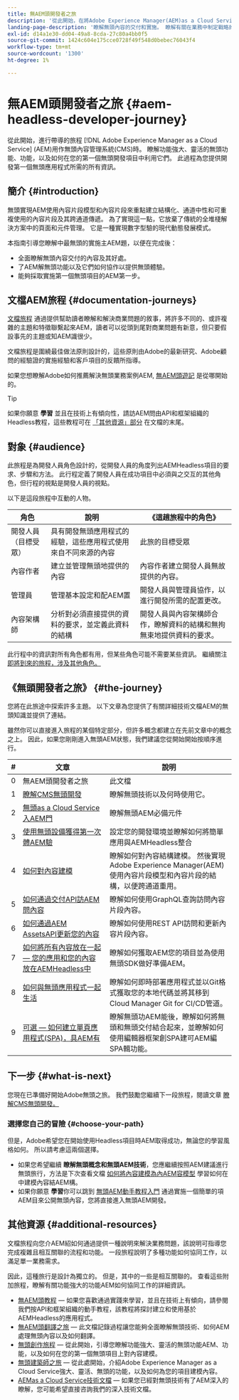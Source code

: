 ```yaml
---
title: 無AEM頭開發者之旅
description: '從此開始，在將Adobe Experience Manager(AEM)as a Cloud Service用作無頭內容管理系統(CMS)時，進行有指導的旅行。 瞭解功能強大、靈活的無頭功能、功能，以及如何在您的第一個無頭開發項目中利用它們。 此過程為您提供開發第一個無頭應用程式所需的所有資訊。 '
landing-page-description: '瞭解無頭內容的交付和實施。 瞭解有關在業務中制定戰略的更多資訊。 '
exl-id: d14a1e30-dd04-49a8-8cda-27c80a4bb0f5
source-git-commit: 1424c604e175cce0728f49f548d0bebec76043f4
workflow-type: tm+mt
source-wordcount: '1300'
ht-degree: 1%

---
```


# 無AEM頭開發者之旅 {#aem-headless-developer-journey}

從此開始，進行帶導的旅程 [!DNL Adobe Experience Manager as a Cloud Service] (AEM)用作無頭內容管理系統(CMS)時。 瞭解功能強大、靈活的無頭功能、功能，以及如何在您的第一個無頭開發項目中利用它們。 此過程為您提供開發第一個無頭應用程式所需的所有資訊。

## 簡介 {#introduction}

無頭實現AEM使用內容片段模型和內容片段來重點建立結構化、通道中性和可重複使用的內容片段及其跨通道傳遞。 為了實現這一點，它放棄了傳統的全堆棧解決方案中的頁面和元件管理。 它是一種實現數字型驗的現代動態發展模式。

本指南引導您瞭解中最無頭的實施主AEM題，以便在完成後：

* 全面瞭解無頭內容交付的內容及其好處。
* 了AEM解無頭功能以及它們如何協作以提供無頭體驗。
* 能夠採取實施第一個無頭項目的AEM第一步。

## 文檔AEM旅程 {#documentation-journeys}

[文檔旅程](/help/journey-documentation/documentation-journeys.md) 通過提供幫助讀者瞭解和解決商業問題的敘事，將許多不同的、或許複雜的主題和特徵聯繫起來AEM，讀者可以從頭到尾對商業問題有新意，但只要假設事先的主題或知AEM識很少。

文檔旅程是圍繞最佳做法原則設計的，這些原則由Adobe的最新研究、Adobe顧問的經驗證的實施經驗和客戶項目的反饋所指導。

如果您想瞭解Adobe如何推薦解決無頭業務案例AEM, [無AEM頭遊記](/help/journey-documentation/documentation-journeys.md) 是從哪開始的。

>[!TIP]
>
> 如果你願意 **學習** 並且在技術上有傾向性，請訪AEM問由API和框架組織的Headless教程，這些教程可在 [「其他資源」部分](#additional-resources) 在文檔的末尾。

## 對象 {#audience}

此旅程是為開發人員角色設計的，從開發人員的角度列出AEMHeadless項目的要求、步驟和方法。 此行程定義了開發人員在成功項目中必須與之交互的其他角色，但行程的視點是開發人員的視點。

以下是這段旅程中互動的人物。

| 角色 | 說明 | 《這趟旅程中的角色》 |
|---|---|---|
| 開發人員（目標受眾） | 具有開發無頭應用程式的經驗，這些應用程式使用來自不同來源的內容 | 此旅的目標受眾 |
| 內容作者 | 建立並管理無頭地提供的內容 | 內容作者建立開發人員無故提供的內容。 |
| 管理員 | 管理基本設定和配AEM置 | 開發人員與管理員協作，以進行開發所需的配置更改。 |
| 內容架構師 | 分析對必須直接提供的資料的要求，並定義此資料的結構 | 開發人員與內容架構師合作，瞭解資料的結構和無拘無束地提供資料的要求。 |

此行程中的資訊對所有角色都有用，但某些角色可能不需要某些資訊。 繼續關注 [即將到來的旅程，涉及其他角色。](/help/journey-documentation/documentation-journeys.md#journeys)

## 《無頭開發者之旅》 {#the-journey}

您將在此旅途中探索許多主題。 以下文章為您提供了有關詳細技術文檔AEM的無頭知識並提供了連結。

雖然你可以直接進入旅程的某個特定部分，但許多概念都建立在先前文章中的概念之上。 因此，如果您剛剛進入無頭AEM狀態，我們建議您從開始開始按順序進行。

| # | 文章 | 說明 |
|---|---|---|
| 0 | 無AEM頭開發者之旅 | 此文檔 |
| 1 | [瞭解CMS無頭開發](learn-about.md) | 瞭解無頭技術以及何時使用它。 |
| 2 | [無頭as a Cloud Service入AEM門](getting-started.md) | 瞭解無頭AEM必備元件 |
| 3 | [使用無頭設備獲得第一次體AEM驗](path-to-first-experience.md) | 設定您的開發環境並瞭解如何將簡單應用與AEMHeadless整合 |
| 4 | [如何對內容建模](model-your-content.md) | 瞭解如何對內容結構建模。 然後實現Adobe Experience Manager(AEM)使用內容片段模型和內容片段的結構，以便跨通道重用。 |
| 5 | [如何通過交付API訪AEM問內容](access-your-content.md) | 瞭解如何使用GraphQL查詢訪問內容片段內容。 |
| 6 | [如何通過AEM AssetsAPI更新您的內容](update-your-content.md) | 瞭解如何使用REST API訪問和更新內容片段內容。 |
| 7 | [如何將所有內容放在一起 — 您的應用和您的內容放在AEMHeadless中](put-it-all-together.md) | 瞭解如何獲取AEM您的項目並為使用無頭SDK做好準備AEM。 |
| 8 | [如何與無頭應用程式一起生活](go-live.md) | 瞭解如何即時部署應用程式並以Git格式獲取您的本地代碼並將其移到Cloud Manager Git for CI/CD管道。 |
| 9 | [可選 — 如何建立單頁應用程式(SPA)，具AEM有](create-spa.md) | 瞭解無頭功AEM能後，瞭解如何將無頭和無頭交付結合起來，並瞭解如何使用編輯器框架創SPA建可AEM編SPA輯功能。 |

## 下一步 {#what-is-next}

您現在已準備好開始Adobe無頭之旅。 我們鼓勵您繼續下一段旅程，閱讀文章 [瞭解CMS無頭開發。](learn-about.md)

### 選擇您自己的冒險 {#choose-your-path}

但是，Adobe希望您在開始使用Headless項目時AEM取得成功，無論您的學習風格如何。 所以請考慮這兩個選擇。

* 如果您希望繼續 **瞭解無頭概念和無頭AEM技術**，您應繼續按照AEM建議進行無頭旅行，方法是下次查看文檔 [如何將內容建模為內AEM容模型](model-your-content.md) 學習如何在中建模內容結AEM構。
* 如果你願意 **學習**&#x200B;你可以跳到 [無頭AEM動手教程入門](https://experienceleague.adobe.com/docs/experience-manager-learn/getting-started-with-aem-headless/graphql/multi-step/overview.html) 通過實施一個簡單的項AEM目來公開無頭內容，您將直接進入無頭AEM開發。

## 其他資源 {#additional-resources}

文檔旅程向您介AEM紹如何通過提供一種說明來解決業務問題，該說明可指導您完成複雜且相互關聯的流程和功能。 一段旅程說明了多種功能如何協同工作，以滿足單一業務需求。

因此，這種旅行是設計為獨立的。 但是，其中的一些是相互關聯的。 查看這些附加旅程，瞭解有關功能強大的功能AEM如何協同工作的詳細資訊。

* [無AEM頭教程](https://experienceleague.adobe.com/docs/experience-manager-learn/getting-started-with-aem-headless/overview.html)  — 如果您喜歡通過實踐來學習，並且在技術上有傾向，請參閱我們按API和框架組織的動手教程，該教程將探討建立和使用基於AEMHeadless的應用程式。
* [無AEM頭翻譯之旅](/help/journey-headless/translation/overview.md)  — 此文檔記錄過程讓您能夠全面瞭解無頭技術、如何AEM處理無頭內容以及如何翻譯。
* [無頭創作旅程](/help/journey-headless/author/overview.md)  — 從此開始，引導您瞭解功能強大、靈活的無頭功能AEM、功能，以及如何在您的第一個無頭項目上對內容建模。
* [無頭建築師之旅](/help/journey-headless/architect/overview.md)  — 從此處開始，介紹Adobe Experience Manager as a Cloud Service強大、靈活、無頭的功能，以及如何為您的項目建模內容。
* [AEMas a Cloud Service技術文檔](https://experienceleague.adobe.com/docs/experience-manager-cloud-service.html)  — 如果您已經對無頭技術有了AEM深入的瞭解，您可能希望直接咨詢我們的深入技術文檔。
